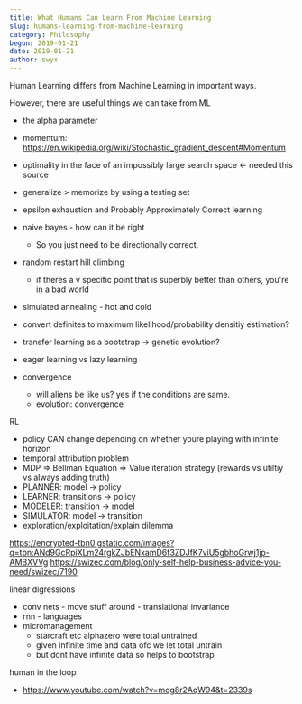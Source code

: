 ```yaml
---
title: What Humans Can Learn From Machine Learning
slug: humans-learning-from-machine-learning
category: Philosophy
begun: 2019-01-21
date: 2019-01-21
author: swyx
---
```


Human Learning differs from Machine Learning in important ways.

However, there are useful things we can take from ML

- the alpha parameter
- momentum: https://en.wikipedia.org/wiki/Stochastic_gradient_descent#Momentum
- optimality in the face of an impossibly large search space <- needed this source
- generalize > memorize by using a testing set
- epsilon exhaustion and Probably Approximately Correct learning
- naive bayes - how can it be right
  - So you just need to be directionally correct.
- random restart hill climbing
  - if theres a v specific point that is superbly better than others, you're in a bad world
- simulated annealing - hot and cold

- convert definites to maximum likelihood/probability densitiy estimation?
- transfer learning as a bootstrap -> genetic evolution?
- eager learning vs lazy learning
- convergence
  - will aliens be like us? yes if the conditions are same.
  - evolution: convergence

RL

- policy CAN change depending on whether youre playing with infinite horizon
- temporal attribution problem
- MDP => Bellman Equation => Value iteration strategy (rewards vs utiltiy vs always adding truth)
- PLANNER: model -> policy
- LEARNER: transitions -> policy
- MODELER: transition -> model
- SIMULATOR: model -> transition
- exploration/exploitation/explain dilemma

https://encrypted-tbn0.gstatic.com/images?q=tbn:ANd9GcRpiXLm24rgkZJbENxamD6f3ZDJfK7viU5gbhoGrwj1jp-AMBXVVg
https://swizec.com/blog/only-self-help-business-advice-you-need/swizec/7190

linear digressions

- conv nets - move stuff around - translational invariance
- rnn - languages
- micromanagement
  - starcraft etc alphazero were total untrained
  - given infinite time and data ofc we let total untrain
  - but dont have infinite data so helps to bootstrap

human in the loop

- https://www.youtube.com/watch?v=mog8r2AqW94&t=2339s
